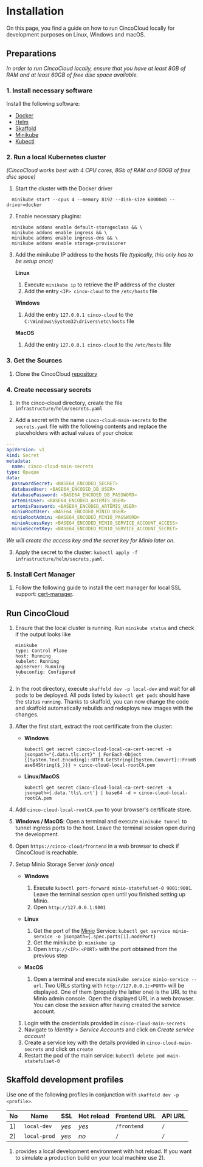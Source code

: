 # Installation

On this page, you find a guide on how to run CincoCloud locally for development purposes on Linux, Windows and macOS.


## Preparations

*In order to run CincoCloud locally, ensure that you have at least 8GB of RAM and at least 60GB of free disc space available.*


### 1. Install necessary software

Install the following software:

- [Docker][docker]
- [Helm][helm]
- [Skaffold][skaffold]
- [Minikube][minikube]
- [Kubectl][kubectl]

### 2. Run a local Kubernetes cluster

*(CincoCloud works best with 4 CPU cores, 8Gb of RAM and 60GB of free disc space)*

1. Start the cluster with the Docker driver

```
  minikube start --cpus 4 --memory 8192 --disk-size 60000mb --driver=docker
```

2. Enable necessary plugins:

```
  minikube addons enable default-storageclass && \
  minikube addons enable ingress && \
  minikube addons enable ingress-dns && \
  minikube addons enable storage-provisioner
```

3. Add the minikube IP address to the hosts file *(typically, this only has to be setup once)*

    **Linux**

      1. Execute `minikube ip` to retrieve the IP address of the cluster
      2. Add the entry `<IP> cinco-cloud` to the `/etc/hosts` file

    **Windows**

      1. Add the entry `127.0.0.1 cinco-cloud` to the `C:\Windows\System32\drivers\etc\hosts` file

    **MacOS**
    
      1. Add the entry `127.0.0.1 cinco-cloud` to the `/etc/hosts` file

### 3. Get the Sources

1. Clone the CincoCloud [repository][cinco-cloud-repository]

### 4. Create necessary secrets

1. In the cinco-cloud directory, create the file `infrastructure/helm/secrets.yaml`

2. Add a secret with the name `cinco-cloud-main-secrets` to the `secrets.yaml` file with the following contents and replace the placeholders with actual values of your choice:

```yaml
---
apiVersion: v1
kind: Secret
metadata:
  name: cinco-cloud-main-secrets
type: Opaque
data:
  passwordSecret: <BASE64_ENCODED_SECRET>
  databaseUser: <BASE64_ENCODED_DB_USER>
  databasePassword: <BASE64_ENCODED_DB_PASSWORD>
  artemisUser: <BASE64_ENCODED_ARTEMIS_USER>
  artemisPassword: <BASE64_ENCODED_ARTEMIS_USER>
  minioRootUser: <BASE64_ENCODED_MINIO_USER>
  minioRootAdmin: <BASE64_ENCODED_MINIO_PASSWORD>
  minioAccessKey: <BASE64_ENCODED_MINIO_SERVICE_ACCOUNT_ACCESS>
  minioSecretKey: <BASE64_ENCODED_MINIO_SERVICE_ACCOUNT_SECRET>
```

*We will create the access key and the secret key for Minio later on.*

3. Apply the secret to the cluster: `kubectl apply -f infrastructure/helm/secrets.yaml`.

### 5. Install Cert Manager

1. Follow the following guide to install the cert manager for local SSL support: [cert-manager].

## Run CincoCloud

1. Ensure that the local cluster is running.
   Run `minikube status` and check if the output looks like
      ```
      minikube
      type: Control Plane
      host: Running
      kubelet: Running
      apiserver: Running
      kubeconfig: Configured
      ``
2. In the root directory, execute `skaffold dev -p local-dev` and wait for all pods to be deployed.
   All pods listed by `kubectl get pods` should have the status `running`.
   Thanks to skaffold, you can now change the code and skaffold automatically rebuilds and redeploys new images with the changes.
3. After the first start, extract the root certificate from the cluster:

   * **Windows**

      `kubectl get secret cinco-cloud-local-ca-cert-secret -o jsonpath="{.data.tls.crt}" | ForEach-Object {[System.Text.Encoding]::UTF8.GetString([System.Convert]::FromBase64String($_))} > cinco-cloud-local-rootCA.pem`

   * **Linux/MacOS**

      `kubectl get secret cinco-cloud-local-ca-cert-secret -o jsonpath={.data.'tls\.crt'} | base64 -d > cinco-cloud-local-rootCA.pem`

4. Add `cinco-cloud-local-rootCA.pem` to your browser's certificate store.
5. **Windows / MacOS**: Open a terminal and execute `minikube tunnel` to tunnel ingress ports to the host.
   Leave the terminal session open during the development.
6. Open `https://cinco-cloud/frontend` in a web browser to check if CincoCloud is reachable.
7. Setup Minio Storage Server *(only once)*

    * **Windows**

      1. Execute `kubectl port-forward minio-statefulset-0 9001:9001`.
         Leave the terminal session open until you finished setting up Minio.
      2. Open `http://127.0.0.1:9001`

    * **Linux**

      1. Get the port of the [Minio][minio] Service: `kubectl get service minio-service -o jsonpath={.spec.ports[1].nodePort}`
      2. Get the minikube ip: `minikube ip`
      3. Open `http://<IP>:<PORT>` with the port obtained from the previous step

    * **MacOS**

      1. Open a terminal and execute `minikube service minio-service --url`.
         Two URLs starting with `http://127.0.0.1:<PORT>` will be displayed.
         One of them (propably the latter one) is the URL to the Minio admin console.
         Open the displayed URL in a web browser. 
         You can close the session after having created the service account. <p></p>

    1. Login with the credentials provided in `cinco-cloud-main-secrets`
    2. Navigate to *Identity > Service Accounts* and click on *Create service account*
    3. Create a service key with the details provided in `cinco-cloud-main-secrets` and click on `create`
    4. Restart the pod of the main service: `kubectl delete pod main-statefulset-0`

## Skaffold development profiles

Use one of the following profiles in conjunction with `skaffold dev -p <profile>`.

| No  | Name             | SSL   | Hot reload | Frontend URL | API URL |
|-----|------------------|-------|------------|--------------|---------|
| 1)  | `local-dev`      | *yes*  | *yes*      | `/frontend`  | `/`     |
| 2)  | `local-prod`     | *yes*  | *no*       | `/`          | `/`     |

1) provides a local development environment with hot reload.
If you want to simulate a production build on your local machine use 2).


[helm]: https://helm.sh/
[docker]: https://docs.docker.com/get-docker/
[skaffold]: https://skaffold.dev/
[minikube]: https://minikube.sigs.k8s.io/
[minio]: https://min.io/
[docker-secret]: https://kubernetes.io/docs/tasks/configure-pod-container/pull-image-private-registry/
[cinco-cloud-repository]: https://gitlab.com/scce/cinco-cloud
[kubectl]: https://kubernetes.io/docs/reference/kubectl/overview/
[cert-manager]: https://cert-manager.io/docs/installation/helm/#
